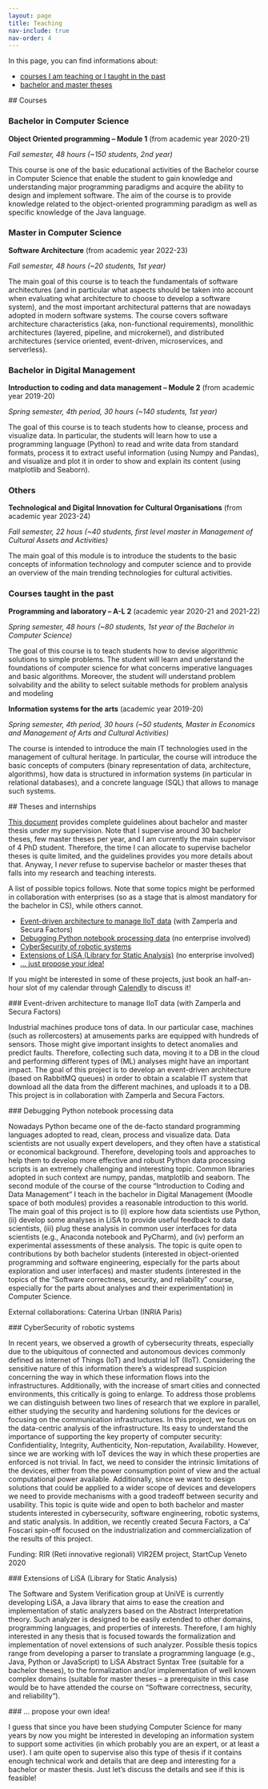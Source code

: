 ```yaml
---
layout: page
title: Teaching
nav-include: true
nav-order: 4
---
```


In this page, you can find informations about:

- [courses I am teaching or I taught in the past](#courses)
- [bachelor and master theses](#theses)

<a name="courses"/>
## Courses

### Bachelor in Computer Science

**Object Oriented programming – Module 1** (from academic year 2020-21)

*Fall semester, 48 hours (~150 students, 2nd year)*

This course is one of the basic educational activities of the Bachelor course in Computer Science that enable the student to gain knowledge and understanding major programming paradigms and acquire the ability to design and implement software.
The aim of the course is to provide knowledge related to the object-oriented programming paradigm as well as specific knowledge of the Java language.

### Master in Computer Science

**Software Architecture** (from academic year 2022-23)

*Fall semester, 48 hours (~20 students, 1st year)*

The main goal of this course is to teach the fundamentals of software architectures (and in particular what aspects should be taken into account when evaluating what architecture to choose to develop a software system), and the most important architectural patterns that are nowadays adopted in modern software systems. The course covers software architecture characteristics (aka, non-functional requirements), monolithic architectures (layered, pipeline, and microkernel), and distributed architectures (service oriented, event-driven, microservices, and serverless).

### Bachelor in Digital Management

**Introduction to coding and data management – Module 2** (from academic year 2019-20)

*Spring semester, 4th period, 30 hours (~140 students, 1st year)*

The goal of this course is to teach students how to cleanse, process and visualize data. In particular, the students will learn how to use a programming language (Python) to read and write data from standard formats, process it to extract useful information (using Numpy and Pandas), and visualize and plot it in order to show and explain its content (using matplotlib and Seaborn).

### Others

**Technological and Digital Innovation for Cultural Organisations** (from academic year 2023-24)

*Fall semester, 22 hous (~40 students, first level master in Management of Cultural Assets and Activities)*

The main goal of this module is to introduce the students to the basic concepts of information
technology and computer science and to provide an overview of the main trending technologies for
cultural activities.

### Courses taught in the past

**Programming and laboratory – A-L 2** (academic year 2020-21 and 2021-22)

*Spring semester, 48 hours (~80 students, 1st year of the Bachelor in Computer Science)*

The goal of this course is to teach students how to devise algorithmic solutions to simple problems. The student will learn and understand the foundations of computer science for what concerns imperative languages and basic algorithms. Moreover, the student will understand problem solvability and the ability to select suitable methods for problem analysis and modeling

**Information systems for the arts** (academic year 2019-20)

*Spring semester, 4th period, 30 hours (~50 students, Master in Economics and Management of Arts and Cultural Activities)*

The course is intended to introduce the main IT technologies used in the management of cultural heritage. In particular, the course will introduce the basic concepts of computers (binary representation of data, architecture, algorithms), how data is structured in information systems (in particular in relational databases), and a concrete language (SQL) that allows to manage such systems.


<a name="theses"/>
## Theses and internships

[This document](https://docs.google.com/document/d/1WNGiEYMJ3bi17p7EzWkX9RVjFFmBqNtf3wpw9At6v6k) provides complete guidelines about bachelor and master thesis under my supervision. Note that I supervise around 30 bachelor theses, few master theses per year, and I am currently the main supervisor of 4 PhD student. Therefore, the time I can allocate to supervise bachelor theses is quite limited, and the guidelines provides you more details about that. Anyway, I *never* refuse to supervise bachelor or master theses that falls into my research and teaching interests.

A list of possible topics follows. Note that some topics might be performed in collaboration with enterprises (so as a stage that is almost mandatory for the bachelor in CS), while others cannot.

- [Event-driven architecture to manage IIoT data](#event) (with Zamperla and Secura Factors)
- [Debugging Python notebook processing data](#debugging) (no enterprise involved)
- [CyberSecurity of robotic systems](#cybersecurity)
- [Extensions of LiSA (Library for Static Analysis)](#extensions) (no enterprise involved)
- [... just propose your idea!](#propose)

If you might be interested in some of these projects, just book an half-an-hour slot of my calendar through [Calendly](https://calendly.com/pietro-ferrara/30min) to discuss it!


<a name="event"/>
### Event-driven architecture to manage IIoT data (with Zamperla and Secura Factors)

Industrial machines produce tons of data. In our particular case, machines (such as rollercosters) at amusements parks are equipped with hundreds of sensors. Those might give important insights to detect anomalies and predict faults. Therefore, collecting such data, moving it to a DB in the cloud and performing different types of (ML) analyses might have an important impact.
The goal of this project is to develop an event-driven architecture (based on RabbitMQ queues) in order to obtain a scalable IT system that download all the data from the different machines, and uploads it to a DB. This project is in collaboration with Zamperla and Secura Factors.


<a name="debugging"/>
### Debugging Python notebook processing data

Nowadays Python became one of the de-facto standard programming languages adopted to read, clean, process and visualize data. Data scientists are not usually expert developers, and they often have a statistical or economical background. Therefore, developing tools and approaches to help them to develop more effective and robust Python data processing scripts is an extremely challenging and interesting topic. Common libraries adopted in such context are numpy, pandas, matplotlib and seaborn. The second module of the course of the course “Introduction to Coding and Data Management” I teach in the bachelor in Digital Management (Moodle space of both modules) provides a reasonable introduction to this world.
The main goal of this project is to (i) explore how data scientists use Python, (ii) develop some analyses in LiSA to provide useful feedback to data scientists, (iii) plug these analysis in common user interfaces for data scientists (e.g., Anaconda notebook and PyCharm), and (iv) perform an experimental assessments of these analysis.
The topic is quite open to contributions by both bachelor students (interested in object-oriented programming and software engineering, especially for the parts about exploration and user interfaces) and master students (interested in the topics of the “Software correctness, security, and reliability” course, especially for the parts about analyses and their experimentation) in Computer Science.

External collaborations: Caterina Urban (INRIA Paris)


<a name="cybersecurity"/>
### CyberSecurity of robotic systems

In recent years, we observed a growth of cybersecurity threats, especially due to the ubiquitous of connected and autonomous devices commonly defined as Internet of Things (IoT) and Industrial IoT (IIoT). Considering the sensitive nature of this information there’s a widespread suspicion concerning the way in which these information flows into the infrastructures. Additionally, with the increase of smart cities and connected environments, this critically is going to enlarge.
To address those problems we can distinguish between two lines of research that we explore in parallel, either studying the security and hardening solutions for the devices or focusing on the communication infrastructures.
In this project, we focus on the data-centric analysis of the infrastructure. Its easy to understand the importance of supporting the key property of computer security: Confidentiality, Integrity, Authenticity, Non-reputation, Availability. However, since we are working with IoT devices the way in which these properties are enforced is not trivial. In fact, we need to consider the intrinsic limitations of the devices, either from the power consumption point of view and the actual computational power available. Additionally, since we want to design solutions that could be applied to a wider scope of devices and developers we need to provide mechanisms with a good tradeoff between security and usability.
This topic is quite wide and open to both bachelor and master students interested in cybersecurity, software engineering, robotic systems, and static analysis. In addition, we recently created Secura Factors, a Ca’ Foscari spin-off focused on the industrialization and commercialization of the results of this project.

Funding: RIR (Reti innovative regionali) VIR2EM project, StartCup Veneto 2020

<a name="extensions"/>
### Extensions of LiSA (Library for Static Analysis)

The Software and System Verification group at UniVE is currently developing LiSA, a Java library that aims to ease the creation and implementation of static analyzers based on the Abstract Interpretation theory. Such analyzer is designed to be easily extended to other domains, programming languages, and properties of interests. Therefore, I am highly interested in any thesis that is focused towards the formalization and implementation of novel extensions of such analyzer. Possible thesis topics range from developing a parser to translate a programming language (e.g., Java, Python or JavaScript) to LiSA Abstract Syntax Tree (suitable for a bachelor theses), to the formalization and/or implementation of well known complex domains (suitable for master theses – a prerequisite in this case would be to have attended the course on “Software correctness, security, and reliability“).

<a name="propose"/>
### ... propose your own idea!

I guess that since you have been studying Computer Science for many years by now you might be interested in developing an information system to support some activities (in which probably you are an expert, or at least a user). I am quite open to supervise also this type of thesis if it contains enough technical work and details that are deep and interesting for a bachelor or master thesis. Just let’s discuss the details and see if this is feasible!